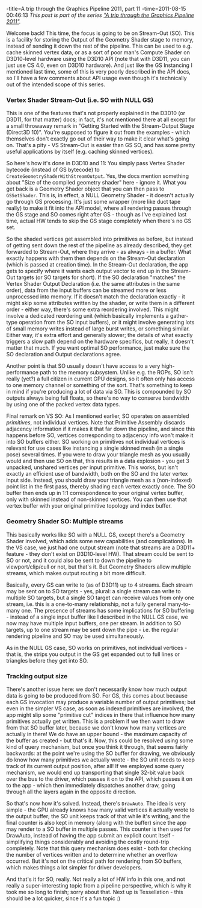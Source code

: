 -title=A trip through the Graphics Pipeline 2011, part 11
-time=2011-08-15 00:46:13
*This post is part of the series ["A trip through the Graphics Pipeline 2011"](*a-trip-through-the-graphics-pipeline-2011-index).*

Welcome back! This time, the focus is going to be on Stream\-Out \(SO\). This is a facility for storing the Output of the Geometry Shader stage to memory, instead of sending it down the rest of the pipeline. This can be used to e.g. cache skinned vertex data, or as a sort of poor man's Compute Shader on D3D10\-level hardware using the D3D10 API \(note that with D3D11, you can just use CS 4.0, even on D3D10 hardware\). And just like the GS Instancing I mentioned last time, some of this is very poorly described in the API docs, so I'll have a few comments about API usage even though it's technically out of the intended scope of this series.

### Vertex Shader Stream\-Out \(i.e. SO with NULL GS\)

This is one of the features that's not properly explained in the D3D10 \(or D3D11, for that matter\) docs; in fact, it's not mentioned there at all except for a small throwaway remark in "Getting Started with the Stream\-Output Stage \(Direct3D 10\)". You're supposed to figure it out from the examples \- which themselves don't exactly go out of their way to make it clear what's going on. That's a pity \- VS Stream\-Out is easier than GS SO, and has some pretty useful applications by itself \(e.g. caching skinned vertices\).

So here's how it's done in D3D10 and 11: You simply pass Vertex Shader bytecode \(instead of GS bytecode\) to `CreateGeometryShaderWithStreamOutput`. Yes, the docs mention something about "Size of the compiled geometry shader" here \- ignore it. What you get back is a Geometry Shader object that you can then pass to `GSSetShader`. This is, in effect, a NULL Geometry Shader \- it doesn't actually go through GS processing. It's just some wrapper \(more like duct tape really\) to make it fit into the API model, where all rendering passes through the GS stage and SO comes right after GS \- though as I've explained last time, actual HW tends to skip the GS stage completely when there's no GS set.

So the shaded vertices get assembled into primitives as before, but instead of getting sent down the rest of the pipeline as already described, they get forwarded to Stream\-Out, where they arrive \- as always \- in a buffer. What exactly happens with them then depends on the Stream\-Out declaration \(which is passed at creation time\). In the Stream\-Out declaration, the app gets to specify where it wants each output vector to end up in the Stream\-Out targets \(or SO targets for short\). If the SO declaration "matches" the Vertex Shader Output Declaration \(i.e. the same attributes in the same order\), data from the input buffers can be streamed more or less unprocessed into memory. If it doesn't match the declaration exactly \- it might skip some attributes written by the shader, or write them in a different order \- either way, there's some extra reordering involved. This might involve a dedicated reordering unit \(which basically implements a gather\-type operation from the SO input buffers\), or it might involve generating lots of small memory writes instead of large burst writes, or something similar. Either way, it's extra effort and generally slower; the details of what exactly triggers a slow path depend on the hardware specifics, but really, it doesn't matter that much. If you want optimal SO performance, just make sure the SO declaration and Output declarations agree.

Another point is that SO usually doesn't have access to a very high\-performance path to the memory subsystem. Unlike e.g. the ROPs, SO isn't really \(yet?\) a full citizen in current GPU designs, so it often only has access to one memory channel or something of the sort. That's something to keep in mind if you're producing a lot of data via SO. This is compounded by SO outputs always being full floats, so there's no way to conserve bandwidth by using one of the packed vertex data types.

Final remark on VS SO: As I mentioned earlier, SO operates on assembled *primitives*, not individual vertices. Note that Primitive Assembly discards adjacency information if it makes it that far down the pipeline, and since this happens before SO, vertices corresponding to adjacency info won't make it into SO buffers either. SO working on primitives not individual vertices is relevant for use cases like instancing a single skinned mesh \(in a single pose\) several times. If you were to draw your triangle mesh as you usually would and then use SO on that, this results in a data explosion \- you get 3 unpacked, unshared vertices per input primitive. This works, but isn't exactly an efficient use of bandwidth, both on the SO and the later vertex input side. Instead, you should draw your triangle mesh as a \(non\-indexed\) point list in the first pass, thereby shading each vertex exactly once. The SO buffer then ends up in 1:1 correspondence to your original vertex buffer, only with skinned instead of non\-skinned vertices. You can then use that vertex buffer with your original primitive topology and index buffer.

### Geometry Shader SO: Multiple streams

This basically works like SO with a NULL GS, except there's a Geometry Shader involved, which adds some new capabilities \(and complications\). In the VS case, we just had one output stream \(note that streams are a D3D11\+ feature \- they don't exist on D3D10\-level HW\). That stream could be sent to SO or not, and it could also be sent to down the pipeline to viewport/clip/cull or not, but that's it. But Geometry Shaders allow multiple streams, which makes output routing a bit more difficult.

Basically, every GS can write to \(as of D3D11\) up to 4 streams. Each stream may be sent on to SO targets \- yes, plural: a single stream can write to multiple SO targets, but a single SO target can receive values from only one stream, i.e. this is a one\-to\-many relationship, not a fully general many\-to\-many one. The presence of streams has some implications for SO buffering \- instead of a single input buffer like I described in the NULL GS case, we now may have multiple input buffers, one per stream. In addition to SO targets, up to one stream may be sent down the pipe \- i.e. the regular rendering pipeline and SO may be used simultaneously.

As in the NULL GS case, SO works on primitives, not individual vertices \- that is, the strips you output in the GS get expanded out to full lines or triangles before they get into SO.

### Tracking output size

There's another issue here: we don't necessarily know how much output data is going to be produced from SO. For GS, this comes about because each GS invocation may produce a variable number of output primitives; but even in the simpler VS case, as soon as indexed primitives are involved, the app might slip some "primitive cut" indices in there that influence how many primitives actually get written. This is a problem if we then want to draw from that SO buffer later, because we don't know how many vertices are actually in there! We do have an upper bound \- the maximum capacity of the buffer as created \- but that's it. Now, this could be resolved using some kind of query mechanism, but once you think it through, that seems fairly backwards: at the point we're using the SO buffer for drawing, we obviously do know how many primitives we actually wrote \- the SO unit needs to keep track of its current output position, after all! If we employed some query mechanism, we would end up transporting that single 32\-bit value back over the bus to the driver, which passes it on to the API, which passes it on to the app \- which then immediately dispatches another draw, going through all the layers again in the opposite direction.

So that's now how it's solved. Instead, there's `DrawAuto`. The idea is very simple \- the GPU already knows how many valid vertices it actually wrote to the output buffer; the SO unit keeps track of that while it's writing, and the final counter is also kept in memory \(along with the buffer\) since the app may render to a SO buffer in multiple passes. This counter is then used for DrawAuto, instead of having the app submit an explicit count itself \- simplifying things considerably and avoiding the costly round\-trip completely. Note that this query mechanism does exist \- both for checking the number of vertices written and to determine whether an overflow occurred. But it's not on the critical path for rendering from SO buffers, which makes things a lot simpler for driver developers.

And that's it for SO, really. Not really a lot of HW info in this one, and not really a super\-interesting topic from a pipeline perspective, which is why it took me so long to finish; sorry about that. Next up is Tessellation \- this should be a lot quicker, since it's a fun topic :\)